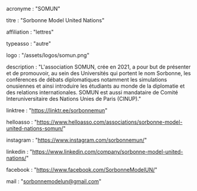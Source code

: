 acronyme : "SOMUN"

titre : "Sorbonne Model United Nations"

affiliation : "lettres"

typeasso : "autre"

logo : "/assets/logos/somun.png"

description : "L'association SOMUN, crée en 2021, a pour but de présenter et de promouvoir, au sein des Universités qui portent le nom Sorbonne, les conférences de débats diplomatiques notamment les simulations onusiennes et ainsi introduire les étudiants au monde de la diplomatie et des relations internationales. SOMUN est aussi mandataire de Comité Interuniversitaire des Nations Unies de Paris (CINUP)."

linktree : "https://linktr.ee/sorbonnemun"

helloasso : "https://www.helloasso.com/associations/sorbonne-model-united-nations-somun/"

instagram : "https://www.instagram.com/sorbonnemun/"

linkedin : "https://www.linkedin.com/company/sorbonne-model-united-nations/"

facebook : "https://www.facebook.com/SorbonneModelUN/"

mail : "sorbonnemodelun@gmail.com"